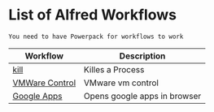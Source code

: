 # List of Alfred Workflows

`You need to have Powerpack for workflows to work`

| Workflow                                                             | Description                  |
| -------------------------------------------------------------------- | ---------------------------- |
| [kill](https://github.com/SamVerschueren/alfred-fkill)               | Killes a Process             |
| [VMWare Control](http://www.packal.org/workflow/vmware-control)      | VMware vm control            |
| [Google Apps](https://github.com/PierBover/AlfredWorkflowGoogleApps) | Opens google apps in browser |